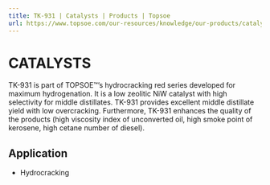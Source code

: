 ```yaml
---
title: TK-931 | Catalysts | Products | Topsoe
url: https://www.topsoe.com/our-resources/knowledge/our-products/catalysts/tk-931#main-content
---
```


# CATALYSTS

TK-931 is part of TOPSOE™’s hydrocracking red series developed for maximum hydrogenation. It is a low zeolitic NiW catalyst with high selectivity for middle distillates. TK-931 provides excellent middle distillate yield with low overcracking. Furthermore, TK-931 enhances the quality of the products (high viscosity index of unconverted oil, high smoke point of kerosene, high cetane number of diesel).

## Application

- Hydrocracking